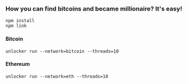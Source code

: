 ### How you can find bitcoins and became millionaire? It's easy!
```
npm install
npm link
```
#### Bitcoin

```
unlocker run --network=bitcoin --threads=10
```

#### Ethereum
```
unlocker run --network=eth --threads=10
```